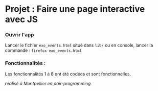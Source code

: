 # Projet : Faire une page interactive avec JS

### Ouvrir l'app
Lancer le fichier `exo_events.html` situé dans `lib/`
ou en console, lancer la commande : `firefox exo_events.html`

### Fonctionnalités :
Les fonctionnalités 1 à 8 ont été codées et sont fonctionnelles.

*réalisé à Montpellier en pair-programming*
